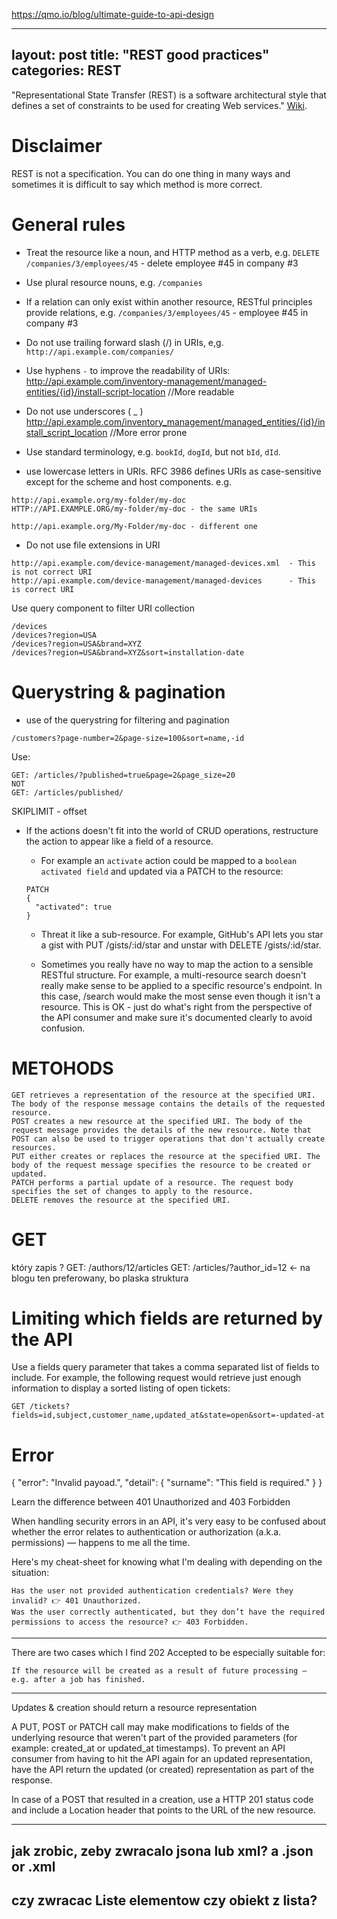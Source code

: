 https://qmo.io/blog/ultimate-guide-to-api-design





---
layout: post
title: "REST good practices"
categories: REST
---

"Representational State Transfer (REST) is a software architectural style that defines a set of constraints to be used for creating Web services." [Wiki](https://en.wikipedia.org/wiki/Representational_state_transfer).

# Disclaimer
REST is not a specification. You can do one thing in many ways and sometimes it is difficult to say which method is more correct.

# General rules
* Treat the resource like a noun, and HTTP method as a verb, e.g.
 ```DELETE /companies/3/employees/45``` - delete employee #45 in company #3

* Use plural resource nouns, e.g. ```/companies```

* If a relation can only exist within another resource, RESTful principles provide relations, e.g.
```/companies/3/employees/45``` - employee #45 in company #3

* Do not use trailing forward slash (/) in URIs, e,g. ```http://api.example.com/companies/```
* Use hyphens ```-``` to improve the readability of URIs:
http://api.example.com/inventory-management/managed-entities/{id}/install-script-location  //More readable

* Do not use underscores ( _ )
http://api.example.com/inventory_management/managed_entities/{id}/install_script_location  //More error prone

* Use standard terminology, e.g. ```bookId```, ```dogId```, but not ```bId```, ```dId```.

* use lowercase letters in URIs. RFC 3986 defines URIs as case-sensitive except for the scheme and host components. e.g.
```
http://api.example.org/my-folder/my-doc
HTTP://API.EXAMPLE.ORG/my-folder/my-doc - the same URIs
```
``` 
http://api.example.org/My-Folder/my-doc - different one
```
 
* Do not use file extensions in URI
```
http://api.example.com/device-management/managed-devices.xml  - This is not correct URI
http://api.example.com/device-management/managed-devices 	  - This is correct URI
```

Use query component to filter URI collection
```
/devices
/devices?region=USA
/devices?region=USA&brand=XYZ
/devices?region=USA&brand=XYZ&sort=installation-date
```

# Querystring & pagination 
* use of the querystring for filtering and pagination
```
/customers?page-number=2&page-size=100&sort=name,-id
```

Use:
```
GET: /articles/?published=true&page=2&page_size=20
NOT
GET: /articles/published/
```

SKIPLIMIT - offset 












* If the actions doesn't fit into the world of CRUD operations, restructure the action to appear like a field of a resource.
  * For example an `activate` action could be mapped to a `boolean activated field` and updated via a PATCH to the resource:
  ```
  PATCH 
  {
    "activated": true
  }
  ```
  
  
  * Threat it like a sub-resource. For example, GitHub's API lets you star a gist with PUT /gists/:id/star and unstar with DELETE /gists/:id/star.
  
  * Sometimes you really have no way to map the action to a sensible RESTful structure. 
  For example, a multi-resource search doesn't really make sense to be applied to a specific resource's endpoint.
  In this case, /search would make the most sense even though it isn't a resource. 
  This is OK - just do what's right from the perspective of the API consumer and make sure it's documented clearly to avoid confusion.







# METOHODS

    GET retrieves a representation of the resource at the specified URI. The body of the response message contains the details of the requested resource.
    POST creates a new resource at the specified URI. The body of the request message provides the details of the new resource. Note that POST can also be used to trigger operations that don't actually create resources.
    PUT either creates or replaces the resource at the specified URI. The body of the request message specifies the resource to be created or updated.
    PATCH performs a partial update of a resource. The request body specifies the set of changes to apply to the resource.
    DELETE removes the resource at the specified URI.




# GET

który zapis ?
GET: /authors/12/articles
GET: /articles/?author_id=12 <- na blogu ten preferowany, bo plaska struktura




# Limiting which fields are returned by the API
Use a fields query parameter that takes a comma separated list of fields to include. 
For example, the following request would retrieve just enough information to display a sorted listing of open tickets:
```
GET /tickets?fields=id,subject,customer_name,updated_at&state=open&sort=-updated-at
```








# Error 
{
    "error": "Invalid payoad.",
    "detail": {
        "surname": "This field is required."
    }
}





Learn the difference between 401 Unauthorized and 403 Forbidden

When handling security errors in an API, it's very easy to be confused about whether the error relates to authentication or authorization (a.k.a. permissions) — happens to me all the time.

Here's my cheat-sheet for knowing what I'm dealing with depending on the situation:

    Has the user not provided authentication credentials? Were they invalid? 👉 401 Unauthorized.
    Was the user correctly authenticated, but they don’t have the required permissions to access the resource? 👉 403 Forbidden.

-----
There are two cases which I find 202 Accepted to be especially suitable for:

    If the resource will be created as a result of future processing — e.g. after a job has finished.
------

Updates & creation should return a resource representation

A PUT, POST or PATCH call may make modifications to fields of the underlying resource that weren't part of the provided parameters (for example: created_at or updated_at timestamps). To prevent an API consumer from having to hit the API again for an updated representation, have the API return the updated (or created) representation as part of the response.

In case of a POST that resulted in a creation, use a HTTP 201 status code and include a Location header that points to the URL of the new resource.

-----
jak zrobic, zeby zwracalo jsona lub xml?
a .json or .xml
-----
czy zwracac Liste elementow czy obiekt z lista?
----
